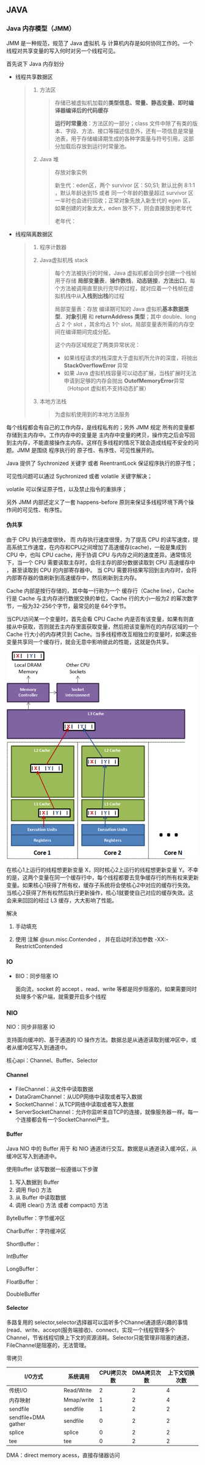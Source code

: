 ## JAVA

### Java 内存模型（JMM）

JMM 是一种规范，规范了 Java 虚拟机 与 计算机内存是如何协同工作的。一个线程对共享变量的写入何时对另一个线程可见。

首先说下 Java 内存划分

- 线程共享数据区

  > 1. 方法区
  >
  >    > 存储已被虚拟机加载的**类型信息、常量、静态变量、即时编译器编译后的代码缓存**
  >    >
  >    > **运行时常量池**：方法区的一部分；class 文件中除了有类的版本、字段、方法、接口等描述信息外，还有一项信息是常量池表，用于存储编译期生成的各种字面量与符号引用，这部分加载后存放到运行时常量池。
  >
  > 2. Java 堆  
  >
  >    > 存放对象实例
  >    >
  >    > 新生代：eden区，两个 survivor 区：S0,S1; 默认比例 8:1:1 ，默认年龄达到15 或者 同一个年龄的数量超过 survivor 区一半时也会进行回收；正常对象先放入新生代的 egen 区，如果创建的对象太大，eden 放不下，则会直接放到老年代
  >    >
  >    > 老年代：

- 线程隔离数据区

  > 1. 程序计数器
  >
  > 2. Java虚拟机栈  stack
  >
  >    > 每个方法被执行的时候，Java 虚拟机都会同步创建一个栈帧用于存储 **局部变量表**，**操作数栈**，**动态链接**，**方法出口**。每个方法被调用直至执行完毕的过程，就对应着一个栈帧在虚拟机栈中从**入栈到出栈**的过程
  >    >
  >    > 局部变量表：存放 编译期可知的 Java 虚拟机**基本数据类型**、**对象引用** 和  **returnAddress 类型**；其中 double、long 占 2 个 slot ，其余均占 1个 slot。局部变量表所需的内存空间在编译期间完成分配。
  >    >
  >    > 这个内存区域规定了两类异常状况：
  >    >
  >    > - 如果线程请求的栈深度大于虚拟机所允许的深度，将抛出 **StackOverflowError** 异常
  >    > - 如果 Java 虚拟机栈容量可以动态扩展，当栈扩展时无法申请到足够的内存会抛出 **OutofMemoryError**异常（Hotspot 虚拟机不支持动态扩展）
  >
  > 3. 本地方法栈
  >
  >    > 为虚拟机使用到的本地方法服务

每个线程都会有自己的工作内存，是线程私有的；另外 JMM 规定 所有的变量都存储到主内存中。工作内存中的变量是 主内存中变量的拷贝，操作完之后会写回到主内存，不能直接操作主内存。这样在多线程的情况下就会造成线程不安全的问题。JMM 是围绕 程序执行的 原子性、有序性、可见性展开的。

Java 提供了 Sychronized 关键字 或者 ReentrantLock 保证程序执行的原子性；

可见性问题可以通过 Sychronized 或者 volatile 关键字解决；

volatile 可以保证原子性，以及禁止指令的重排序；

另外 JMM 内部还定义了一套 happens-before 原则来保证多线程环境下两个操作间的可见性、有序性。

#### 伪共享

由于 CPU 执行速度很快， 而 内存执行速度很慢，为了提高 CPU 的读写速度，提高系统工作速度，在内存和CPU之间增加了高速缓存(cache)，一般是集成到 CPU 中，也叫 CPU cache，用于协调 CPU 与内存之间的速度差异。通常情况下，当一个 CPU 需要读取主存时，会将主存的部分数据读取到 CPU 高速缓存中	，甚至读取到 CPU 的内部寄存器中。 当 CPU 需要将结果写回到主内存时，会将内部寄存器的值刷新到高速缓存中，然后刷新到主内存。

Cache 内部是按行存储的，其中每一行称为一个 缓存行（Cache line），Cache 行是 Cache 与主内存进行数据交换的单位，Cache 行的大小一般为2 的幂次数字节，一般为32-256个字节，最常见的是 64个字节。

当CPU访问某一个变量时，首先会看 CPU Cache 内是否有该变量，如果有则直接从中获取，否则就去主内存里面获取变量，然后把该变量所在的内存区域的一个 Cache 行大小的内存拷贝到 Cache。当多线程修改互相独立的变量时，如果这些变量共享同一个缓存行，就会无意中影响彼此的性能，这就是伪共享。

![](线程/cache-line.png)

在核心1上运行的线程想更新变量 X，同时核心2上运行的线程想更新变量 Y。不幸的是，这两个变量在同一个缓存行中，每个线程都要去竞争缓存行的所有权来更新变量。如果核心1获得了所有权，缓存子系统将会使核心2中对应的缓存行失效。当核心2获得了所有权然后执行更新操作，核心1就要使自己对应的缓存失效。这会来来回回的经过 L3 缓存，大大影响了性能。

解决

1. 手动填充

2. 使用 注解 @sun.misc.Contended ， 并在启动时添加参数  -XX:-RestrictContended

### IO

- BIO：同步阻塞 IO

  面向流，socket 的 accept 、read、write 等都是同步阻塞的，如果需要同时处理多个客户端，就需要开启多个线程

### NIO

NIO：同步非阻塞 IO

支持面向缓冲的、基于通道的 IO 操作方法。数据总是从通道读取到缓冲区中，或者从缓冲区写入到通道中。

核心api：Channel、Buffer、Selector

#### Channel

- FileChannel：从文件中读取数据
- DataGramChannel：从UDP网络中读取或者写入数据
- SocketChannel：从TCP网络中读取或者写入数据
- ServerSocketChannel：允许你监听来自TCP的连接，就像服务器一样。每一个连接都会有一个SocketChannel产生。

#### Buffer

Java NIO 中的 Buffer 用于 和 NIO 通道进行交互。数据是从通道读入缓冲区，从缓冲区写入到通道中。

使用Buffer 读写数据一般遵循以下步骤

1. 写入数据到 Buffer
2. 调用 flip() 方法
3. 从 Buffer 中读取数据
4. 调用 clear() 方法 或者 compact() 方法

ByteBuffer：字节缓冲区

CharBuffer：字符缓冲区

ShortBuffer：

IntBuffer

LongBuffer：

FloatBuffer：

DoubleBuffer

#### Selector

多路复用的 selector,selector选择器可以监听多个Channel通道感兴趣的事情(read、write、accept(服务端接收)、connect，实现一个线程管理多个Channel，节省线程切换上下文的资源消耗。Selector只能管理非阻塞的通道，FileChannel是阻塞的，无法管理。



零拷贝

| I/O方式             | 系统调用   | CPU拷贝次数 | DMA拷贝次数 | 上下文切换次数 |
| ------------------- | ---------- | ----------- | ----------- | -------------- |
| 传统I/O             | Read/Write | 2           | 2           | 4              |
| 内存映射            | Mmap/write | 1           | 2           | 4              |
| sendfile            | sendfile   | 1           | 2           | 2              |
| sendfile+DMA gather | sendfile   | 0           | 2           | 2              |
| splice              | splice     | 0           | 2           | 2              |
| tee                 | tee        | 0           | 2           | 2              |

DMA：direct memory acess，直接存储器访问

